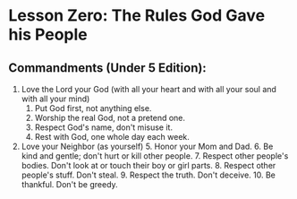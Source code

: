 # Lesson Zero: The Rules God Gave his People


## Commandments (Under 5 Edition):
1. Love the Lord your God (with all your heart and with all your soul and with all your mind)
    1. Put God first, not anything else.
    2. Worship the real God, not a pretend one.
    3. Respect God's name, don't misuse it.
    4. Rest with God, one whole day each week.
2. Love your Neighbor (as yourself)
    5. Honor your Mom and Dad.
    6. Be kind and gentle; don't hurt or kill other people.
    7. Respect other people's bodies. Don't look at or touch their boy or girl parts.
    8. Respect other people's stuff. Don't steal.
    9. Respect the truth. Don't deceive.
    10. Be thankful. Don't be greedy.

